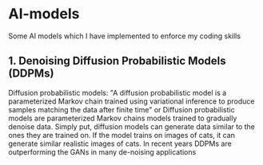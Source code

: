 # AI-models
Some AI models which I have implemented to enforce my coding skills
## 1. Denoising Diffusion Probabilistic Models (DDPMs)
Diffusion probabilistic models:
"A diffusion probabilistic model is a parameterized Markov chain trained using variational inference to produce samples matching the data after finite time" or Diffusion probabilistic models are parameterized Markov chains models trained to gradually denoise data.
Simply put, diffusion models can generate data similar to the ones they are trained on. If the model trains on images of cats, it can generate similar realistic images of cats. In recent years DDPMs are outperforming the GANs in many de-noising applications
